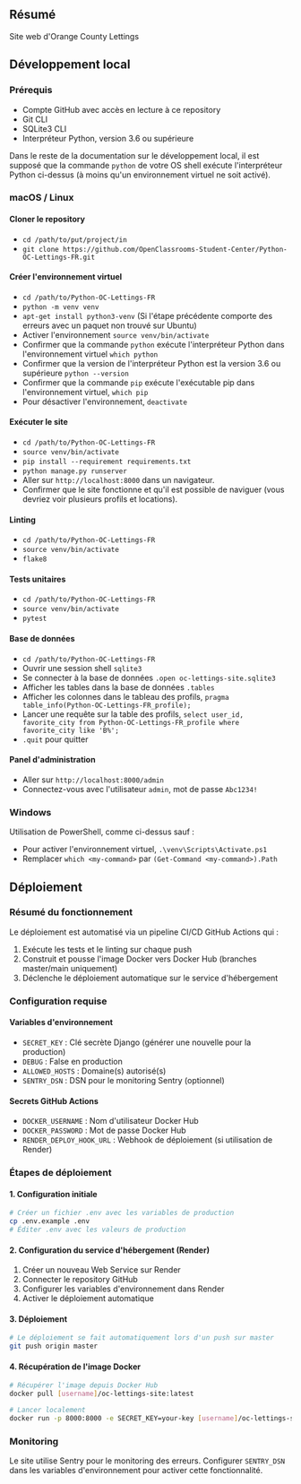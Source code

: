 ## Résumé

Site web d'Orange County Lettings

## Développement local

### Prérequis

- Compte GitHub avec accès en lecture à ce repository
- Git CLI
- SQLite3 CLI
- Interpréteur Python, version 3.6 ou supérieure

Dans le reste de la documentation sur le développement local, il est supposé que la commande `python` de votre OS shell exécute l'interpréteur Python ci-dessus (à moins qu'un environnement virtuel ne soit activé).

### macOS / Linux

#### Cloner le repository

- `cd /path/to/put/project/in`
- `git clone https://github.com/OpenClassrooms-Student-Center/Python-OC-Lettings-FR.git`

#### Créer l'environnement virtuel

- `cd /path/to/Python-OC-Lettings-FR`
- `python -m venv venv`
- `apt-get install python3-venv` (Si l'étape précédente comporte des erreurs avec un paquet non trouvé sur Ubuntu)
- Activer l'environnement `source venv/bin/activate`
- Confirmer que la commande `python` exécute l'interpréteur Python dans l'environnement virtuel
`which python`
- Confirmer que la version de l'interpréteur Python est la version 3.6 ou supérieure `python --version`
- Confirmer que la commande `pip` exécute l'exécutable pip dans l'environnement virtuel, `which pip`
- Pour désactiver l'environnement, `deactivate`

#### Exécuter le site

- `cd /path/to/Python-OC-Lettings-FR`
- `source venv/bin/activate`
- `pip install --requirement requirements.txt`
- `python manage.py runserver`
- Aller sur `http://localhost:8000` dans un navigateur.
- Confirmer que le site fonctionne et qu'il est possible de naviguer (vous devriez voir plusieurs profils et locations).

#### Linting

- `cd /path/to/Python-OC-Lettings-FR`
- `source venv/bin/activate`
- `flake8`

#### Tests unitaires

- `cd /path/to/Python-OC-Lettings-FR`
- `source venv/bin/activate`
- `pytest`

#### Base de données

- `cd /path/to/Python-OC-Lettings-FR`
- Ouvrir une session shell `sqlite3`
- Se connecter à la base de données `.open oc-lettings-site.sqlite3`
- Afficher les tables dans la base de données `.tables`
- Afficher les colonnes dans le tableau des profils, `pragma table_info(Python-OC-Lettings-FR_profile);`
- Lancer une requête sur la table des profils, `select user_id, favorite_city from
  Python-OC-Lettings-FR_profile where favorite_city like 'B%';`
- `.quit` pour quitter

#### Panel d'administration

- Aller sur `http://localhost:8000/admin`
- Connectez-vous avec l'utilisateur `admin`, mot de passe `Abc1234!`

### Windows

Utilisation de PowerShell, comme ci-dessus sauf :

- Pour activer l'environnement virtuel, `.\venv\Scripts\Activate.ps1` 
- Remplacer `which <my-command>` par `(Get-Command <my-command>).Path`

## Déploiement

### Résumé du fonctionnement

Le déploiement est automatisé via un pipeline CI/CD GitHub Actions qui :
1. Exécute les tests et le linting sur chaque push
2. Construit et pousse l'image Docker vers Docker Hub (branches master/main uniquement)
3. Déclenche le déploiement automatique sur le service d'hébergement

### Configuration requise

#### Variables d'environnement
- `SECRET_KEY` : Clé secrète Django (générer une nouvelle pour la production)
- `DEBUG` : False en production
- `ALLOWED_HOSTS` : Domaine(s) autorisé(s)
- `SENTRY_DSN` : DSN pour le monitoring Sentry (optionnel)

#### Secrets GitHub Actions
- `DOCKER_USERNAME` : Nom d'utilisateur Docker Hub
- `DOCKER_PASSWORD` : Mot de passe Docker Hub
- `RENDER_DEPLOY_HOOK_URL` : Webhook de déploiement (si utilisation de Render)

### Étapes de déploiement

#### 1. Configuration initiale
```bash
# Créer un fichier .env avec les variables de production
cp .env.example .env
# Éditer .env avec les valeurs de production
```

#### 2. Configuration du service d'hébergement (Render)
1. Créer un nouveau Web Service sur Render
2. Connecter le repository GitHub
3. Configurer les variables d'environnement dans Render
4. Activer le déploiement automatique

#### 3. Déploiement
```bash
# Le déploiement se fait automatiquement lors d'un push sur master
git push origin master
```

#### 4. Récupération de l'image Docker
```bash
# Récupérer l'image depuis Docker Hub
docker pull [username]/oc-lettings-site:latest

# Lancer localement
docker run -p 8000:8000 -e SECRET_KEY=your-key [username]/oc-lettings-site:latest
```

### Monitoring

Le site utilise Sentry pour le monitoring des erreurs. Configurer `SENTRY_DSN` dans les variables d'environnement pour activer cette fonctionnalité.
